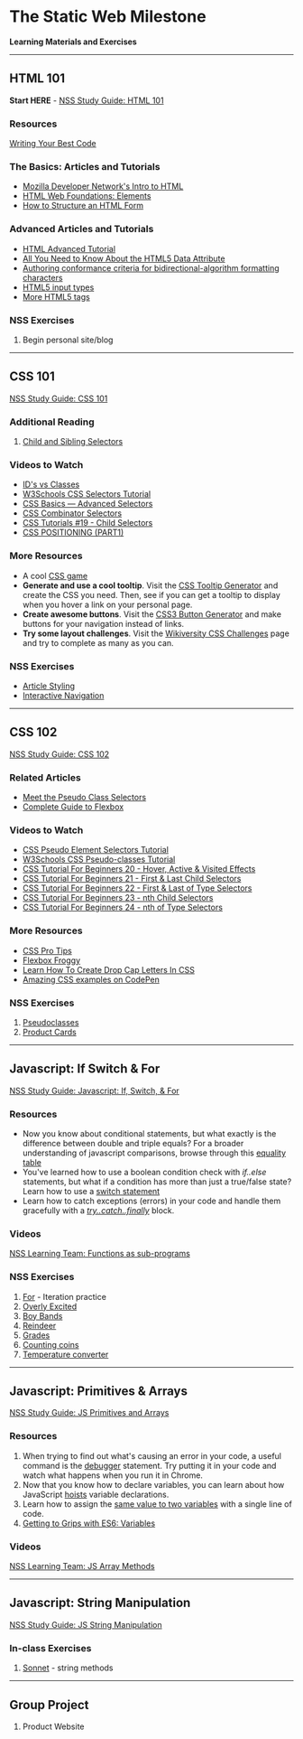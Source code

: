 # The Static Web Milestone

**Learning Materials and Exercises**

---

## HTML 101

**Start HERE** - [NSS Study Guide: HTML 101](learning-materials/HTML_101.md)

### Resources

[Writing Your Best Code](http://learn.shayhowe.com/html-css/writing-your-best-code/)

### The Basics: Articles and Tutorials

* [Mozilla Developer Network's Intro to HTML](https://developer.mozilla.org/en-US/docs/Web/Guide/HTML/Introduction)
* [HTML Web Foundations: Elements](http://www.sitepoint.com/web-foundations/elements/)
* [How to Structure an HTML Form](https://developer.mozilla.org/en-US/docs/Web/Guide/HTML/Forms/How_to_structure_an_HTML_form)

### Advanced Articles and Tutorials
* [HTML Advanced Tutorial](http://htmldog.com/guides/html/advanced/)
* [All You Need to Know About the HTML5 Data Attribute ](http://webdesign.tutsplus.com/tutorials/all-you-need-to-know-about-the-html5-data-attribute--webdesign-9642)
* [Authoring conformance criteria for bidirectional-algorithm formatting characters](http://www.echoecho.com/htmlframes.htm)
* [HTML5 input types](http://www.htmldog.com/guides/html/advanced/html5forms1/)
* [More HTML5 tags](http://www.html-5.com/tutorials/new-html-tags.html)


### NSS Exercises
1. Begin personal site/blog

---

## CSS 101

[NSS Study Guide: CSS 101](learning-materials/CSS_101.md)

### Additional Reading

1. [Child and Sibling Selectors](https://css-tricks.com/child-and-sibling-selectors/)

### Videos to Watch

* [ID's vs Classes](https://www.youtube.com/watch?v=9UNmumTYuq8)
* [W3Schools CSS Selectors Tutorial](https://www.youtube.com/watch?v=EeZKHmNJipE)
* [CSS Basics — Advanced Selectors](https://www.youtube.com/watch?v=oh2JLo2yxCM)
* [CSS Combinator Selectors](https://www.youtube.com/watch?v=L6Y9Yltj15A)
* [CSS Tutorials #19 - Child Selectors](https://www.youtube.com/watch?v=KiFo-yKGm6k)
* [CSS POSITIONING (PART1)](https://www.youtube.com/watch?v=kejG8G0dr5U)

### More Resources

* A cool [CSS game](https://flukeout.github.io/)
* **Generate and use a cool tooltip**. Visit the [CSS Tooltip Generator](http://www.cssportal.com/css-tooltip-generator/) and create the CSS you need. Then, see if you can get a tooltip to display when you hover a link on your personal page.
* **Create awesome buttons**. Visit the [CSS3 Button Generator](http://css3button.net/) and make buttons for your navigation instead of links.
* **Try some layout challenges**. Visit the [Wikiversity CSS Challenges](https://en.wikiversity.org/wiki/Web_Design/CSS_challenges) page and try to complete as many as you can.

### NSS Exercises
* [Article Styling](learning-materials/SW_CSS_SELECTORS.md)
* [Interactive Navigation](learning-materials/SW_CSS_INTERACTIVE_NAVIGATION.md)


---

## CSS 102

[NSS Study Guide: CSS 102](learning-materials/CSS_102.md)

### Related Articles

* [Meet the Pseudo Class Selectors](https://css-tricks.com/pseudo-class-selectors/)
* [Complete Guide to Flexbox](https://css-tricks.com/snippets/css/a-guide-to-flexbox/)

### Videos to Watch

* [CSS Pseudo Element Selectors Tutorial](https://www.youtube.com/watch?v=3hX5F2upeFQ)
* [W3Schools CSS Pseudo-classes Tutorial](https://www.youtube.com/watch?v=gtY7VBru06Y)
* [CSS Tutorial For Beginners 20 - Hover, Active & Visited Effects](https://www.youtube.com/watch?v=XT2PFpOyDzY)
* [CSS Tutorial For Beginners 21 - First & Last Child Selectors](https://www.youtube.com/watch?v=UxHFB5_CSXc)
* [CSS Tutorial For Beginners 22 - First & Last of Type Selectors](https://www.youtube.com/watch?v=7eVUWLv6gz4)
* [CSS Tutorial For Beginners 23 - nth Child Selectors](https://www.youtube.com/watch?v=TVj1avJj8a8)
* [CSS Tutorial For Beginners 24 - nth of Type Selectors](https://www.youtube.com/watch?v=E45xQZTgaUI)

### More Resources

* [CSS Pro Tips](https://github.com/AllThingsSmitty/css-protips)
* [Flexbox Froggy](http://flexboxfroggy.com/)
* [Learn How To Create Drop Cap Letters In CSS](https://paulund.co.uk/learn-how-to-create-drop-cap-letters-in-css)
* [Amazing CSS examples on CodePen](http://codepen.io/search/pens?q=css&limit=all&type=type-pens)

### NSS Exercises
1. [Pseudoclasses](learning-materials/SW_CSS_PSEUDOCLASSES.md)
1. [Product Cards](learning-materials/SW_HTML_CSS_PRODUCT_CARDS.md)

---

## Javascript: If Switch & For

[NSS Study Guide: Javascript: If, Switch, & For](learning-materials/JS_IF_SWITCH_FOR.md)

### Resources

* Now you know about conditional statements, but what exactly is the difference between double and triple equals? For a broader understanding of javascript comparisons, browse through this [equality table](https://dorey.github.io/JavaScript-Equality-Table/)
* You've learned how to use a boolean condition check with *if..else* statements, but what if a condition has more than just a true/false state? Learn how to use a [switch statement](https://developer.mozilla.org/en-US/docs/Web/JavaScript/Reference/Statements/switch)
* Learn how to catch exceptions (errors) in your code and handle them gracefully with a [*try..catch..finally*](https://developer.mozilla.org/en-US/docs/Web/JavaScript/Reference/Statements/try...catch) block.

### Videos

[NSS Learning Team: Functions as sub-programs](https://www.youtube.com/watch?v=XBVombfX-lQ&list=PLX0ucpUE_qIOUsxGNEPpP9yonb4zerVIC&index=1)

### NSS Exercises

1. [For](learning-materials/SW_JS_FOR.md) - Iteration practice
1. [Overly Excited](learning-materials/SW_JS_OVERLYEXCITED.md)
1. [Boy Bands](learning-materials/SW_JS_BOYBANDS.md)
1. [Reindeer](learning-materials/SW_JS_REINDEER.md)
1. [Grades](learning-materials/SW_JS_GRADES.md)
1. [Counting coins](learning-materials/SW_JS_COINS.md)
1. [Temperature converter](learning-materials/SW_JS_CONVERTER.md)

---

## Javascript: Primitives & Arrays
[NSS Study Guide: JS Primitives and Arrays](learning-materials/JS_PRIMITIVES_ARRAYS.md)

### Resources

1. When trying to find out what's causing an error in your code, a useful command is the [debugger](https://developer.mozilla.org/en-US/docs/Web/JavaScript/Reference/Statements/debugger) statement. Try putting it in your code and watch what happens when you run it in Chrome.
1. Now that you know how to declare variables, you can learn about how JavaScript [hoists](https://developer.mozilla.org/en-US/docs/Web/JavaScript/Reference/Statements/var#var_hoisting) variable declarations.
1. Learn how to assign the [same value to two variables](https://developer.mozilla.org/en-US/docs/Web/JavaScript/Reference/Statements/var#Assigning_two_variables_with_single_string_value) with a single line of code.
1. [Getting to Grips with ES6: Variables](https://medium.com/nona-web/getting-to-grips-with-es6-variables-f27b72798bf3)

### Videos

[NSS Learning Team: JS Array Methods](https://www.youtube.com/watch?v=y2LSiUm29hc&list=PLX0ucpUE_qIOUsxGNEPpP9yonb4zerVIC&index=2)

---
## Javascript: String Manipulation

[NSS Study Guide: JS String Manipulation](learning-materials/JS_STRING_MANIPULATION.md)


### In-class Exercises
1. [Sonnet](learning-materials/SW_JS_SONNET.md) - string methods

---

## Group Project
1. Product Website

